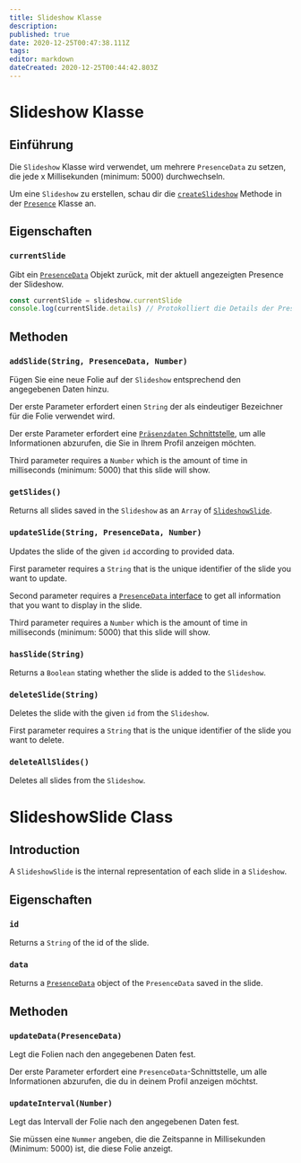 ```yaml
---
title: Slideshow Klasse
description:
published: true
date: 2020-12-25T00:47:38.111Z
tags:
editor: markdown
dateCreated: 2020-12-25T00:44:42.803Z
---
```


# Slideshow Klasse

## Einführung

Die `Slideshow` Klasse wird verwendet, um mehrere `PresenceData` zu setzen, die jede x Millisekunden (minimum: 5000) durchwechseln.

Um eine `Slideshow` zu erstellen, schau dir die [`createSlideshow`](/dev/presence/class#createslideshow) Methode in der [`Presence`](/dev/presence/class) Klasse an.

## Eigenschaften

### `currentSlide`

Gibt ein [`PresenceData`](/dev/presence/class#presencedata-interface) Objekt zurück, mit der aktuell angezeigten Presence der Slideshow.

```typescript
const currentSlide = slideshow.currentSlide
console.log(currentSlide.details) // Protokolliert die Details der PresenceData in der Konsole
```

## Methoden

### `addSlide(String, PresenceData, Number)`

Fügen Sie eine neue Folie auf der `Slideshow` entsprechend den angegebenen Daten hinzu.

Der erste Parameter erfordert einen `String` der als eindeutiger Bezeichner für die Folie verwendet wird.

Der erste Parameter erfordert eine [`Präsenzdaten` Schnittstelle](/dev/presence/class#presencedata-interface), um alle Informationen abzurufen, die Sie in Ihrem Profil anzeigen möchten.

Third parameter requires a `Number` which is the amount of time in milliseconds (minimum: 5000) that this slide will show.

### `getSlides()`

Returns all slides saved in the `Slideshow` as an `Array` of [`SlideshowSlide`](#slideshowslide-class).

### `updateSlide(String, PresenceData, Number)`

Updates the slide of the given `id` according to provided data.

First parameter requires a `String` that is the unique identifier of the slide you want to update.

Second parameter requires a [`PresenceData` interface](/dev/presence/class#presencedata-interface) to get all information that you want to display in the slide.

Third parameter requires a `Number` which is the amount of time in milliseconds (minimum: 5000) that this slide will show.

### `hasSlide(String)`

Returns a `Boolean` stating whether the slide is added to the `Slideshow`.

### `deleteSlide(String)`

Deletes the slide with the given `id` from the `Slideshow`.

First parameter requires a `String` that is the unique identifier of the slide you want to delete.

### `deleteAllSlides()`

Deletes all slides from the `Slideshow`.

# SlideshowSlide Class

## Introduction

A `SlideshowSlide` is the internal representation of each slide in a `Slideshow`.

## Eigenschaften

### `id`

Returns a `String` of the id of the slide.

### `data`

Returns a [`PresenceData`](/dev/presence/class#presencedata-interface) object of the `PresenceData` saved in the slide.

## Methoden

### `updateData(PresenceData)`

Legt die Folien nach den angegebenen Daten fest.

Der erste Parameter erfordert eine `PresenceData`-Schnittstelle, um alle Informationen abzurufen, die du in deinem Profil anzeigen möchtst.

### `updateInterval(Number)`

Legt das Intervall der Folie nach den angegebenen Daten fest.

Sie müssen eine `Nummer` angeben, die die Zeitspanne in Millisekunden (Minimum: 5000) ist, die diese Folie anzeigt.